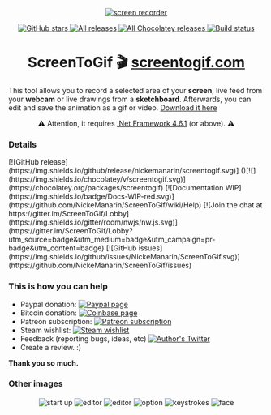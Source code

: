 <p align="center">
<a href="https://github.com/NickeManarin/ScreenToGif" target="_blank">
<img align="center" alt="screen recorder" src="https://github.com/NickeManarin/ScreenToGif-Website/blob/master/screenshots/Recorder.png" />
</a>
</p>
<p align="center">
<a href="https://github.com/NickeManarin/ScreenToGif/stargazers" target="_blank">
 <img alt="GitHub stars" src="https://img.shields.io/github/stars/NickeManarin/ScreenToGif.svg" />
</a>
<a href="https://github.com/NickeManarin/ScreenToGif/releases" target="_blank">
 <img alt="All releases" src="https://img.shields.io/github/downloads/NickeManarin/ScreenToGif/total.svg" />
</a>
<a href="https://chocolatey.org/packages/screentogif" target="_blank">
 <img alt="All Chocolatey releases" src="https://img.shields.io/chocolatey/dt/screentogif.svg" />
</a>
<a href="https://ci.appveyor.com/project/NickeManarin/screentogif" target="_blank">
 <img alt="Build status" src="https://ci.appveyor.com/api/projects/status/y43difu89c6juyli?svg=true" />
</a>
</p>
<h1 align="center">ScreenToGif 🎬 <a href="http://www.screentogif.com/" target="_blank">screentogif.com</a></h1>

<p>This tool allows you to record a selected area of your <strong>screen</strong>, live feed from your <strong>webcam</strong> or live drawings from a <strong>sketchboard</strong>. Afterwards, you can edit and save the animation as a gif or video. <a href="https://github.com/NickeManarin/ScreenToGif/releases">Download it here</a></p>

<p align="center">
<g-emoji ios-version="6.0" fallback-src="https://assets-cdn.github.com/images/icons/emoji/unicode/26a0.png" alias="warning">⚠️</g-emoji> Attention, it requires <a href="http://www.microsoft.com/en-us/download/details.aspx?id=49982">.Net Framework 4.6.1</a> (or above). 
<g-emoji ios-version="6.0" fallback-src="https://assets-cdn.github.com/images/icons/emoji/unicode/26a0.png" alias="warning">⚠️</g-emoji>
</p>

<h3>Details</h3>
[![GitHub release](https://img.shields.io/github/release/nickemanarin/screentogif.svg)] ()[![](https://img.shields.io/chocolatey/v/screentogif.svg)](https://chocolatey.org/packages/screentogif) [![Documentation WIP](https://img.shields.io/badge/Docs-WIP-red.svg)](https://github.com/NickeManarin/ScreenToGif/wiki/Help) [![Join the chat at https://gitter.im/ScreenToGif/Lobby](https://img.shields.io/gitter/room/nwjs/nw.js.svg)](https://gitter.im/ScreenToGif/Lobby?utm_source=badge&utm_medium=badge&utm_campaign=pr-badge&utm_content=badge) 
[![GitHub issues](https://img.shields.io/github/issues/NickeManarin/ScreenToGif.svg)](https://github.com/NickeManarin/ScreenToGif/issues)

<h3>This is how you can help</h3>

 * Paypal donation: [![Paypal page](https://img.shields.io/badge/donate-Paypal-fd8200.svg)](https://www.paypal.com/cgi-bin/webscr?cmd=_donations&business=JCY2BGLULSWVJ&lc=US&item_name=ScreenToGif&item_number=screentogif&currency_code=USD&bn=PP%2dDonationsBF%3abtn_donateCC_LG%2egif%3aNonHosted)
 * Bitcoin donation: [![Coinbase page](https://img.shields.io/badge/donate-Bitcoin-f7931a.svg)](https://www.coinbase.com/nicke)
 * Patreon subscription: [![Patreon subscription](https://img.shields.io/badge/subscribe-Patreon-orange.svg)](https://www.patreon.com/nicke)
 * Steam wishlist: [![Steam wishlist](https://img.shields.io/badge/donate-Steam-171a21.svg)](http://steamcommunity.com/id/nickesm/wishlist)
 * Feedback (reporting bugs, ideas, etc) [![Author's Twitter](https://img.shields.io/badge/Twitter-%40NickeManarin-blue.svg)](https://twitter.com/NickeManarin)
 * Create a review. :)

**Thank you so much.**

<h3>Other images</h3>

<p align="center">
 <img align="center" alt="start up" src="https://github.com/NickeManarin/ScreenToGif-Website/blob/master/screenshots/Startup.png" />
 <img align="center" alt="editor" src="https://github.com/NickeManarin/ScreenToGif-Website/blob/master/screenshots/Editor-Empty.png" />
 <img align="center" alt="editor" src="https://github.com/NickeManarin/ScreenToGif-Website/blob/master/screenshots/ShowOff.gif" />
 <img align="center" alt="option" src="https://github.com/NickeManarin/ScreenToGif-Website/blob/master/screenshots/Options.png" />
 <img align="center" alt="keystrokes" src="https://github.com/NickeManarin/ScreenToGif-Website/blob/master/screenshots/Keys.gif" />
 <img align="center" alt="face" src="https://github.com/NickeManarin/ScreenToGif-Website/blob/master/screenshots/Face.gif" />
</p>
